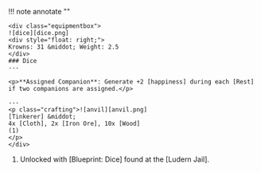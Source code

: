 !!! note annotate ""

    <div class="equipmentbox">
    ![dice][dice.png]
    <div style="float: right;">
    Krowns: 31 &middot; Weight: 2.5
    </div>
    ### Dice
    ---

    <p>**Assigned Companion**: Generate +2 [happiness] during each [Rest] if two companions are assigned.</p>

    ---
    <p class="crafting">![anvil][anvil.png] 
    [Tinkerer] &middot; 
    4x [Cloth], 2x [Iron Ore], 10x [Wood]
    (1)
    </p>
    </div>
1.  Unlocked with [Blueprint: Dice] found at the [Ludern Jail].